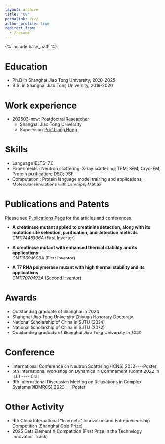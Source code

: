 ```yaml
---
layout: archive
title: "CV"
permalink: /cv/
author_profile: true
redirect_from:
  - /resume
---
```


{% include base_path %}

Education
======
* Ph.D in Shanghai Jiao Tong University, 2020-2025
* B.S. in Shanghai Jiao Tong University, 2016-2020

Work experience
======
* 202503-now: Postdoctral Researcher
  * Shanghai Jiao Tong University
  * Supervisor: [Prof.Liang Hong](https://ins.sjtu.edu.cn/people/lhong/)
  
Skills
======
* Language:IELTS: 7.0
* Experiments :
  Neutron scattering; X-ray scattering; TEM; SEM; Cryo-EM; Protein purification; DSC; DSF.
* Computation :
  Protein language model training and applications; Molecular simulations with Lammps; Matlab

Publications and Patents
======
Please see [Publications Page](https://phy-yuanxi.github.io/publications) for the articles and conferences.

*  **A creatinase mutant applied to creatinine detection, along with its mutation site selection, purification, and detection methods**  
*CN117448306A* (First Inventor)

*  **A creatinase mutant with enhanced thermal stability and its applications**   
*CN116694608A* (First Inventor)

* **A T7 RNA polymerase mutant with high thermal stability and its applications**   
*CN117070493A* (Second Inventor)


Awards
======
* Outstanding graduate of Shanghai in 2024
* Shanghai Jiao Tong University Zhiyuan Honorary Doctorate
* National Scholarship of China in SJTU (2024)
* National Scholarship of China in SJTU (2022)
* Outstanding graduate of Shanghai Jiao Tong University in 2020
  
Conference
======
*	International Conference on Neutron Scattering (ICNS) 2022----Poster 
*	5th International Workshop on Dynamics in Confinement (Confit 2022 in ILL) ---- Oral 
*	9th International Discussion Meeting on Relaxations in Complex Systems(9IDMRCS) 2023----Poster

Other Activity
======
* 9th China International "Internet+" Innovation and Entrepreneurship Competition (Shanghai Gold Prize)
* 2025 Data Element X Competition (First Prize in the Technology Innovation Track)

